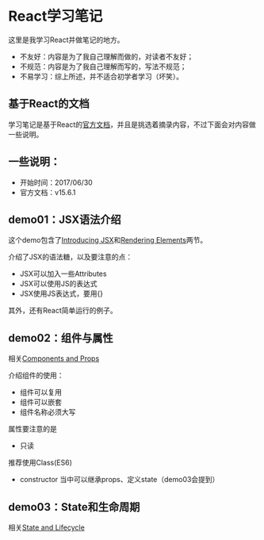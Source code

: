 # React学习笔记

这里是我学习React并做笔记的地方。

* 不友好：内容是为了我自己理解而做的，对读者不友好；
* 不规范：内容是为了我自己理解而写的，写法不规范；
* 不易学习：综上所述，并不适合初学者学习（坏笑）。

## 基于React的文档

学习笔记是基于React的[官方文档](https://facebook.github.io/react/docs/hello-world.html)，并且是挑选着摘录内容，不过下面会对内容做一些说明。

## 一些说明：

* 开始时间：2017/06/30
* 官方文档：v15.6.1

## demo01：JSX语法介绍

这个demo包含了[Introducing JSX](https://facebook.github.io/react/docs/introducing-jsx.html)和[Rendering Elements](https://facebook.github.io/react/docs/rendering-elements.html)两节。

介绍了JSX的语法糖，以及要注意的点：

* JSX可以加入一些Attributes
* JSX可以使用JS的表达式
* JSX使用JS表达式，要用{}

其外，还有React简单运行的例子。

## demo02：组件与属性

相关[Components and Props](https://facebook.github.io/react/docs/components-and-props.html)

介绍组件的使用：

* 组件可以复用
* 组件可以嵌套
* 组件名称必须大写

属性要注意的是

* 只读

推荐使用Class(ES6)

* constructor 当中可以继承props、定义state（demo03会提到）

## demo03：State和生命周期

相关[State and Lifecycle](https://facebook.github.io/react/docs/state-and-lifecycle.html)

